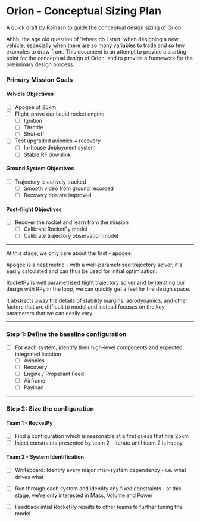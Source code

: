 # Orion - Conceptual Sizing Plan
A quick draft by Raihaan to guide the conceptual design sizing of Orion.

Ahhh, the age old question of 'where do I start' when designing a new vehicle, especially when there are so many variables to trade and so few examples to draw from. This document is an attempt to provide a starting point for the conceptual design of Orion, and to provide a framework for the preliminary design process.

### Primary Mission Goals
#### Vehicle Objectives
- [ ] Apogee of 25km
- [ ] Flight-prove our liquid rocket engine
  - [ ] Ignition
  - [ ] Throttle
  - [ ] Shut-off
- [ ] Test upgraded avionics + recovery
  - [ ] In-house deployment system
  - [ ] Stable RF downlink

#### Ground System Objectives
- [ ] Trajectory is actively tracked
  - [ ] Smooth video from ground recorded
  - [ ] Recovery ops are improved

#### Post-flight Objectives
- [ ] Recover the rocket and learn from the mission
  - [ ] Calibrate RocketPy model
  - [ ] Calibrate trajectory observation model

---

At this stage, we only care about the first - apogee.

Apogee is a neat metric - with a well-parametrised trajectory solver, it's easily calculated and can thus be used for initial optimisation.

RocketPy is well parametrised flight trajectory solver and by iterating our design with RPy in the loop, we can quickly get a feel for the design space.

It abstracts away the details of stability margins, aerodynamics, and other factors that are difficult to model and instead focuses on the key parameters that we can easily vary.

---

### Step 1: Define the baseline configuration
- [ ] For each system, identify their high-level components and expected integrated location
  - [ ] Avionics
  - [ ] Recovery
  - [ ] Engine / Propellant Feed
  - [ ] Airframe
  - [ ] Payload
---
### Step 2: Size the configuration

#### Team 1 - RocketPy
- [ ] Find a configuration which is reasonable at a first guess that hits 25km
- [ ] Inject constraints presented by team 2 - iterate until team 2 is happy

#### Team 2 - System Identification
- [ ] Whiteboard: Identify every major inter-system dependency - i.e. what drives what
- [ ] Run through each system and identify any fixed constraints - at this stage, we're only interested in Mass, Volume and Power
- [ ] Feedback intial RocketPy results to other teams to further tuning the model







